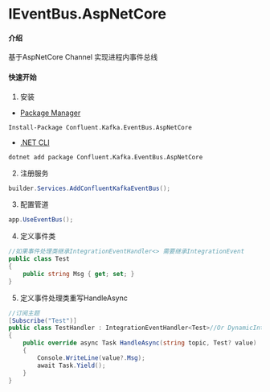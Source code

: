 # IEventBus.AspNetCore

#### 介绍
基于AspNetCore Channel 实现进程内事件总线

#### 快速开始

1. 安装

- [Package Manager](https://www.nuget.org/packages/Confluent.Kafka.EventBus.AspNetCore)

```
Install-Package Confluent.Kafka.EventBus.AspNetCore
```

- [.NET CLI](https://www.nuget.org/packages/Confluent.Kafka.EventBus.AspNetCore)

```
dotnet add package Confluent.Kafka.EventBus.AspNetCore
```

2. 注册服务

```c#
builder.Services.AddConfluentKafkaEventBus();
```

3. 配置管道

```c#
app.UseEventBus();
```

4. 定义事件类

```C#
//如果事件处理类继承IntegrationEventHandler<> 需要继承IntegrationEvent
public class Test 
{
    public string Msg { get; set; }
}
```

5. 定义事件处理类重写HandleAsync

```C#
//订阅主题
[Subscribe("Test")]
public class TestHandler : IntegrationEventHandler<Test>//Or DynamicIntegrationEventHandler
{
    public override async Task HandleAsync(string topic, Test? value)
    {
        Console.WriteLine(value?.Msg);
        await Task.Yield();
    }
}
```

